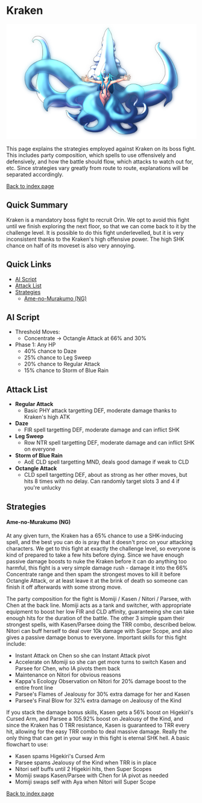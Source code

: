 # Kraken

![](img/kraken.png)

This page explains the strategies employed against Kraken on its boss fight. This includes party composition, which spells to use offensively and defensively, and how the battle should flow, which attacks to watch out for, etc. Since strategies vary greatly from route to route, explanations will be separated accordingly.

[Back to index page](../index.md)

## Quick Summary

Kraken is a mandatory boss fight to recruit Orin. We opt to avoid this fight until we finish exploring the next floor, so that we can come back to it by the challenge level. It is possible to do this fight underlevelled, but it is very inconsistent thanks to the Kraken's high offensive power. The high SHK chance on half of its moveset is also very annoying.

## Quick Links
* [AI Script](#script)
* [Attack List](#attacks)
* [Strategies](#strats)
	* [Ame-no-Murakumo (NG)](#ng-murakumo)

## <a id="script"></a>AI Script

* Threshold Moves:
	* Concentrate -> Octangle Attack at 66% and 30%
* Phase 1: Any HP
	* 40% chance to Daze
	* 25% chance to Leg Sweep
	* 20% chance to Regular Attack
	* 15% chance to Storm of Blue Rain

## <a id="attacks"></a>Attack List

* **Regular Attack**
	* Basic PHY attack targetting DEF, moderate damage thanks to Kraken's high ATK
* **Daze**
	* FIR spell targetting DEF, moderate damage and can inflict SHK
* **Leg Sweep**
	* Row NTR spell targetting DEF, moderate damage and can inflict SHK on everyone
* **Storm of Blue Rain**
	* AoE CLD spell targetting MND, deals good damage if weak to CLD
* **Octangle Attack**
	* CLD spell targetting DEF, about as strong as her other moves, but hits 8 times with no delay. Can randomly target slots 3 and 4 if you're unlucky

## <a id="strats"></a>Strategies

#### <a id="ng-murakumo"></a>Ame-no-Murakumo (NG)

At any given turn, the Kraken has a 65% chance to use a SHK-inducing spell, and the best you can do is pray that it doesn't proc on your attacking characters. We get to this fight at exactly the challenge level, so everyone is kind of prepared to take a few hits before dying. Since we have enough passive damage boosts to nuke the Kraken before it can do anything too harmful, this fight is a very simple damage rush - damage it into the 66% Concentrate range and then spam the strongest moves to kill it before Octangle Attack, or at least leave it at the brink of death so someone can finish it off afterwards with some strong move.

The party composition for the fight is Momiji / Kasen / Nitori / Parsee, with Chen at the back line. Momiji acts as a tank and switcher, with appropriate equipment to boost her low FIR and CLD affinity, guaranteeing she can take enough hits for the duration of the battle. The other 3 simple spam their strongest spells, with Kasen/Parsee doing the TRR combo, described below. Nitori can buff herself to deal over 10k damage with Super Scope, and also gives a passive damage bonus to everyone. Important skills for this fight include:

* Instant Attack on Chen so she can Instant Attack pivot
* Accelerate on Momiji so she can get more turns to switch Kasen and Parsee for Chen, who IA pivots them back
* Maintenance on Nitori for obvious reasons
* Kappa's Ecology Observation on Nitori for 20% damage boost to the entire front line
* Parsee's Flames of Jealousy for 30% extra damage for her and Kasen
* Parsee's Final Blow for 32% extra damage on Jealousy of the Kind

If you stack the damage bonus skills, Kasen gets a 56% boost on Higekiri's Cursed Arm, and Parsee a 105.92% boost on Jealousy of the Kind, and since the Kraken has 0 TRR resistance, Kasen is guaranteed to TRR every hit, allowing for the easy TRR combo to deal massive damage. Really the only thing that can get in your way in this fight is eternal SHK hell. A basic flowchart to use:

* Kasen spams Higekiri's Cursed Arm
* Parsee spams Jealousy of the Kind when TRR is in place
* Nitori self buffs until 2 Higekiri hits, then Super Scopes
* Momiji swaps Kasen/Parsee with Chen for IA pivot as needed
* Momiji swaps self with Aya when Nitori will Super Scope

[Back to index page](../index.md)
